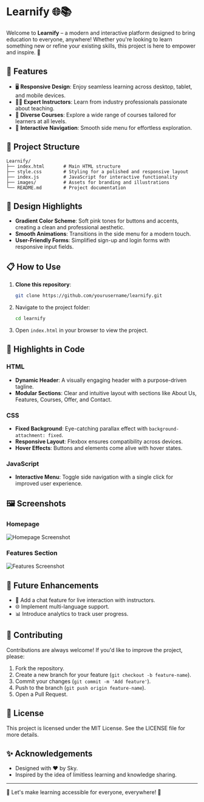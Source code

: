 # Learnify 🌐📚

Welcome to **Learnify** – a modern and interactive platform designed to bring education to everyone, anywhere! Whether you're looking to learn something new or refine your existing skills, this project is here to empower and inspire. 🚀

## 🌟 Features

- 🖥 **Responsive Design**: Enjoy seamless learning across desktop, tablet, and mobile devices.
- 👩‍🏫 **Expert Instructors**: Learn from industry professionals passionate about teaching.
- 📖 **Diverse Courses**: Explore a wide range of courses tailored for learners at all levels.
- 🔄 **Interactive Navigation**: Smooth side menu for effortless exploration.

## 📂 Project Structure

```
Learnify/
├── index.html       # Main HTML structure
├── style.css        # Styling for a polished and responsive layout
├── index.js         # JavaScript for interactive functionality
├── images/          # Assets for branding and illustrations
└── README.md        # Project documentation
```

## 🎨 Design Highlights

- **Gradient Color Scheme**: Soft pink tones for buttons and accents, creating a clean and professional aesthetic.
- **Smooth Animations**: Transitions in the side menu for a modern touch.
- **User-Friendly Forms**: Simplified sign-up and login forms with responsive input fields.

## 📋 How to Use

1. **Clone this repository**:
   ```bash
   git clone https://github.com/yourusername/learnify.git
   ```
2. Navigate to the project folder:
   ```bash
   cd learnify
   ```
3. Open `index.html` in your browser to view the project.

## 🌟 Highlights in Code

### HTML

- **Dynamic Header**: A visually engaging header with a purpose-driven tagline.
- **Modular Sections**: Clear and intuitive layout with sections like About Us, Features, Courses, Offer, and Contact.

### CSS

- **Fixed Background**: Eye-catching parallax effect with `background-attachment: fixed`.
- **Responsive Layout**: Flexbox ensures compatibility across devices.
- **Hover Effects**: Buttons and elements come alive with hover states.

### JavaScript

- **Interactive Menu**: Toggle side navigation with a single click for improved user experience.

## 🖼 Screenshots

### Homepage
![Homepage Screenshot](images/homepage.png)

### Features Section
![Features Screenshot](images/features.png)

## 🚀 Future Enhancements

- 💬 Add a chat feature for live interaction with instructors.
- 🌐 Implement multi-language support.
- 📊 Introduce analytics to track user progress.

## 🤝 Contributing

Contributions are always welcome! If you'd like to improve the project, please:
1. Fork the repository.
2. Create a new branch for your feature (`git checkout -b feature-name`).
3. Commit your changes (`git commit -m 'Add feature'`).
4. Push to the branch (`git push origin feature-name`).
5. Open a Pull Request.

## 📜 License

This project is licensed under the MIT License. See the LICENSE file for more details.

## ✨ Acknowledgements

- Designed with ❤️ by Sky.
- Inspired by the idea of limitless learning and knowledge sharing.

---

🚀 Let's make learning accessible for everyone, everywhere! 🌟
